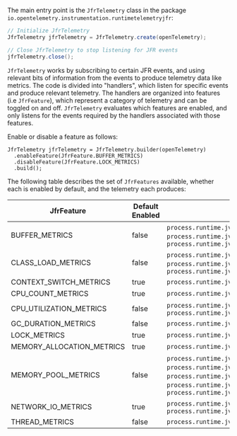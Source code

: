 
The main entry point is the `JfrTelemetry` class in the package `io.opentelemetry.instrumentation.runtimetelemetryjfr`:

```java
// Initialize JfrTelemetry
JfrTelemetry jfrTelemetry = JfrTelemetry.create(openTelemetry);

// Close JfrTelemetry to stop listening for JFR events
jfrTelemetry.close();
```

`JfrTelemetry` works by subscribing to certain JFR events, and using relevant bits of information
from the events to produce telemetry data like metrics. The code is divided into "handlers", which
listen for specific events and produce relevant telemetry. The handlers are organized into
features (i.e `JfrFeature`), which represent a category of telemetry and can be toggled on and
off. `JfrTelemetry` evaluates which features are enabled, and only listens for the events required
by the handlers associated with those features.

Enable or disable a feature as follows:

```
JfrTelemetry jfrTelemetry = JfrTelemetry.builder(openTelemetry)
  .enableFeature(JfrFeature.BUFFER_METRICS)
  .disableFeature(JfrFeature.LOCK_METRICS)
  .build();
```

The following table describes the set of `JfrFeatures` available, whether each is enabled by
default, and the telemetry each produces:

<!-- DO NOT MANUALLY EDIT. Regenerate table following changes to instrumentation using ./gradlew generateDocs -->
<!-- generateDocsStart -->

| JfrFeature | Default Enabled | Metrics |
|---|---|---|
| BUFFER_METRICS | false | `process.runtime.jvm.buffer.count`, `process.runtime.jvm.buffer.limit`, `process.runtime.jvm.buffer.usage` |
| CLASS_LOAD_METRICS | false | `process.runtime.jvm.classes.current_loaded`, `process.runtime.jvm.classes.loaded`, `process.runtime.jvm.classes.unloaded` |
| CONTEXT_SWITCH_METRICS | true | `process.runtime.jvm.cpu.context_switch` |
| CPU_COUNT_METRICS | true | `process.runtime.jvm.cpu.limit` |
| CPU_UTILIZATION_METRICS | false | `process.runtime.jvm.cpu.utilization`, `process.runtime.jvm.system.cpu.utilization` |
| GC_DURATION_METRICS | false | `process.runtime.jvm.gc.duration` |
| LOCK_METRICS | true | `process.runtime.jvm.cpu.longlock` |
| MEMORY_ALLOCATION_METRICS | true | `process.runtime.jvm.memory.allocation` |
| MEMORY_POOL_METRICS | false | `process.runtime.jvm.memory.committed`, `process.runtime.jvm.memory.init`, `process.runtime.jvm.memory.limit`, `process.runtime.jvm.memory.usage`, `process.runtime.jvm.memory.usage_after_last_gc` |
| NETWORK_IO_METRICS | true | `process.runtime.jvm.network.io`, `process.runtime.jvm.network.time` |
| THREAD_METRICS | false | `process.runtime.jvm.threads.count` |

